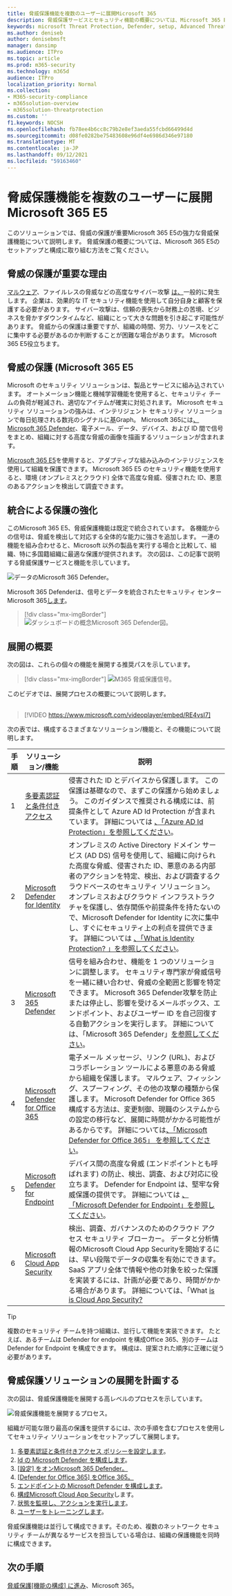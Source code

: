 ```yaml
---
title: 脅威保護機能を複数のユーザーに展開Microsoft 365
description: 脅威保護サービスとセキュリティ機能の概要については、Microsoft 365 E5。 ユーザー アカウント、デバイス、メール コンテンツなど、ユーザー アカウントを保護Microsoft 365 E5。
keywords: microsoft Threat Protection, Defender, setup, Advanced Threat Protection, security, microsoft 365 E5, protect devices
ms.author: deniseb
author: denisebmsft
manager: dansimp
ms.audience: ITPro
ms.topic: article
ms.prod: m365-security
ms.technology: m365d
audience: ITPro
localization_priority: Normal
ms.collection:
- M365-security-compliance
- m365solution-overview
- m365solution-threatprotection
ms.custom: ''
f1.keywords: NOCSH
ms.openlocfilehash: fb78ee4b6cc8c79b2e8ef3aeda55fcbd66499d4d
ms.sourcegitcommit: d08fe0282be75483608e96df4e6986d346e97180
ms.translationtype: MT
ms.contentlocale: ja-JP
ms.lasthandoff: 09/12/2021
ms.locfileid: "59163460"
---
```

# <a name="deploy-threat-protection-capabilities-across-microsoft-365-e5"></a>脅威保護機能を複数のユーザーに展開Microsoft 365 E5

このソリューションでは、脅威の保護が重要Microsoft 365 E5の強力な脅威保護機能について説明します。 脅威保護の概要については、Microsoft 365 E5のセットアップと構成に取り組む方法をご覧ください。

## <a name="why-threat-protection-is-important"></a>脅威の保護が重要な理由 

[マルウェア](/windows/security/threat-protection/intelligence/understanding-malware)、ファイルレスの脅威などの高度なサイバー攻撃 [は、](/windows/security/threat-protection/intelligence/fileless-threats)一般的に発生します。 企業は、効果的な IT セキュリティ機能を使用して自分自身と顧客を保護する必要があります。 サイバー攻撃は、信頼の喪失から財務上の苦境、ビジネスを脅かすダウンタイムなど、組織にとって大きな問題を引き起こす可能性があります。 脅威からの保護は重要ですが、組織の時間、労力、リソースをどこに集中する必要があるのか判断することが困難な場合があります。 Microsoft 365 E5役立ちます。 

## <a name="threat-protection-in-microsoft-365-e5"></a>脅威の保護 (Microsoft 365 E5

Microsoft のセキュリティ ソリューションは、製品とサービスに組み込されています。 オートメーション機能と機械学習機能を使用すると、セキュリティ チームの負荷が軽減され、適切なアイテムが確実に対処されます。 Microsoft セキュリティ ソリューションの強みは、インテリジェント セキュリティ ソリューションで毎日処理される数兆のシグナルに[基](/graph/security-concept-overview)Graph。 Microsoft 365には[、Microsoft 365 Defender](../security/defender/microsoft-365-defender.md)、電子メール、データ、デバイス、および ID 間で信号をまとめ、組織に対する高度な脅威の画像を描画するソリューションが含まれます。

[Microsoft 365 E5](https://www.microsoft.com/microsoft-365/enterprise-e5-business-software?activetab=pivot%3aoverviewtab)を使用すると、アダプティブな組み込みのインテリジェンスを使用して組織を保護できます。 Microsoft 365 E5 のセキュリティ機能を使用すると、環境 (オンプレミスとクラウド) 全体で高度な脅威、侵害された ID、悪意のあるアクションを検出して調査できます。

## <a name="better-protection-with-integration"></a>統合による保護の強化

このMicrosoft 365 E5、脅威保護機能は既定で統合されています。 各機能からの信号は、脅威を検出して対応する全体的な能力に強さを追加します。 一連の機能を組み合わせると、Microsoft 以外の製品を実行する場合と比較して、組織、特に多国籍組織に最適な保護が提供されます。 次の図は、この記事で説明する脅威保護サービスと機能を示しています。

![データのMicrosoft 365 Defender。](../media/deploy-threat-protection/deploy-threat-protection-across-m365-overview.png)

Microsoft 365 Defenderは、信号とデータを統合されたセキュリティ センター Microsoft 365[します](/microsoft-365/security/defender/overview-security-center)。 

> [!div class="mx-imgBorder"]
> ![ダッシュボードの概念Microsoft 365 Defender図。](../media/deploy-threat-protection/deploy-threat-protection-across-m365-mtp.png)

## <a name="deployment-overview"></a>展開の概要

次の図は、これらの個々の機能を展開する推奨パスを示しています。 

> [!div class="mx-imgBorder"]
> ![M365 脅威保護信号。](../media/deploy-threat-protection/deploy-threat-protection-across-m365.png)

このビデオでは、展開プロセスの概要について説明します。
<br><br>
> [!VIDEO https://www.microsoft.com/videoplayer/embed/RE4vsI7]

次の表では、構成するさまざまなソリューション/機能と、その機能について説明します。

|手順 |ソリューション/機能  |説明  |
|--|---------|---------|
| 1 |[多要素認証と条件付きアクセス](deploy-threat-protection-configure.md#step-1-set-up-multi-factor-authentication-and-conditional-access-policies)     |侵害された ID とデバイスから保護します。 この保護は基礎なので、まずこの保護から始めましょう。 このガイダンスで推奨される構成には、前提条件として Azure AD Id Protection が含まれています。 詳細については [、「Azure AD Id Protection」を参照してください](/azure/security/fundamentals/threat-detection#azure-active-directory-identity-protection)。     |
| 2 |[Microsoft Defender for Identity](deploy-threat-protection-configure.md#step-2-configure-microsoft-defender-for-identity)     |  オンプレミスの Active Directory ドメイン サービス (AD DS) 信号を使用して、組織に向けられた高度な脅威、侵害された ID、悪意のある内部者のアクションを特定、検出、および調査するクラウドベースのセキュリティ ソリューション。 オンプレミスおよびクラウド インフラストラクチャを保護し、依存関係や前提条件を持たないので、Microsoft Defender for Identity に次に集中し、すぐにセキュリティ上の利点を提供できます。 詳細については [、「What is Identity Protection? 」を参照してください](/azure/active-directory/identity-protection/overview-identity-protection)。 | 
| 3 |[Microsoft 365 Defender](deploy-threat-protection-configure.md#step-3-turn-on-microsoft-365-defender) |信号を組み合わせ、機能を 1 つのソリューションに調整します。 セキュリティ専門家が脅威信号を一緒に縫い合わせ、脅威の全範囲と影響を特定できます。 Microsoft 365 Defender攻撃を防止または停止し、影響を受けるメールボックス、エンドポイント、およびユーザー ID を自己回復する自動アクションを実行します。 詳細については、「Microsoft 365 Defender」[を参照してください](/microsoft-365/security/defender/microsoft-365-defender)。 |
| 4  |[Microsoft Defender for Office 365](deploy-threat-protection-configure.md#step-4-configure-microsoft-defender-for-office-365)     | 電子メール メッセージ、リンク (URL)、およびコラボレーション ツールによる悪意のある脅威から組織を保護します。 マルウェア、フィッシング、スプーフィング、その他の攻撃の種類から保護します。 Microsoft Defender for Office 365構成する方法は、変更制御、現職のシステムからの設定の移行など、展開に時間がかかる可能性があるからです。 詳細については[、「Microsoft Defender for Office 365」 を参照してください](/microsoft-365/security/office-365-security/defender-for-office-365)。       |
| 5  |[Microsoft Defender for Endpoint](deploy-threat-protection-configure.md#step-5-configure-microsoft-defender-for-endpoint)    | デバイス間の高度な脅威 (エンドポイントとも呼ばれます) の防止、検出、調査、および対応に役立ちます。 Defender for Endpoint は、堅牢な脅威保護の提供です。 詳細については [、「Microsoft Defender for Endpoint」を参照してください](/microsoft-365/security/defender-endpoint/microsoft-defender-endpoint)。  |
| 6  |[Microsoft Cloud App Security](deploy-threat-protection-configure.md#step-6-configure-microsoft-cloud-app-security)     | 検出、調査、ガバナンスのためのクラウド アクセス セキュリティ ブローカー。 データと分析情報のMicrosoft Cloud App Securityを開始するには、早い段階でデータの収集を有効にできます。 SaaS アプリ全体で情報や他の対象を絞った保護を実装するには、計画が必要であり、時間がかかる場合があります。 詳細については、「What [is is Cloud App Security?](/cloud-app-security/what-is-cloud-app-security)      | 

> [!TIP]
> 複数のセキュリティ チームを持つ組織は、並行して機能を実装できます。 たとえば、あるチームは Defender for endpoint を構成Office 365、別のチームは Defender for Endpoint を構成できます。 構成は、提案された順序に正確に従う必要があります。 

## <a name="plan-to-deploy-your-threat-protection-solution"></a>脅威保護ソリューションの展開を計画する

次の図は、脅威保護機能を展開する高レベルのプロセスを示しています。 

![脅威保護機能を展開するプロセス。](../media/deploy-threat-protection/deploy-threat-protection-across-m365-grid.png)

組織が可能な限り最高の保護を提供[](deploy-threat-protection-configure.md)するには、次の手順を含むプロセスを使用してセキュリティ ソリューションをセットアップして展開します。

1. [多要素認証と条件付きアクセス ポリシーを設定します](deploy-threat-protection-configure.md#step-1-set-up-multi-factor-authentication-and-conditional-access-policies)。
2. [Id の Microsoft Defender を構成します](deploy-threat-protection-configure.md#step-2-configure-microsoft-defender-for-identity)。
3. [[設定] をオンMicrosoft 365 Defender。](deploy-threat-protection-configure.md#step-3-turn-on-microsoft-365-defender)
4. [[Defender for Office 365] をOffice 365。](deploy-threat-protection-configure.md#step-4-configure-microsoft-defender-for-office-365)
5. [エンドポイントの Microsoft Defender を構成します](deploy-threat-protection-configure.md#step-5-configure-microsoft-defender-for-endpoint)。
6. [構成Microsoft Cloud App Security](deploy-threat-protection-configure.md#step-6-configure-microsoft-cloud-app-security)します。
7. [状態を監視し、アクションを実行します](deploy-threat-protection-configure.md#step-7-monitor-status-and-take-actions)。
8. [ユーザーをトレーニングします](deploy-threat-protection-configure.md#step-8-train-users)。

脅威保護機能は並行して構成できます。そのため、複数のネットワーク セキュリティ チームが異なるサービスを担当している場合は、組織の保護機能を同時に構成できます。

## <a name="next-step"></a>次の手順

[脅威保護[機能の構成] に進み](deploy-threat-protection-configure.md)、Microsoft 365。


